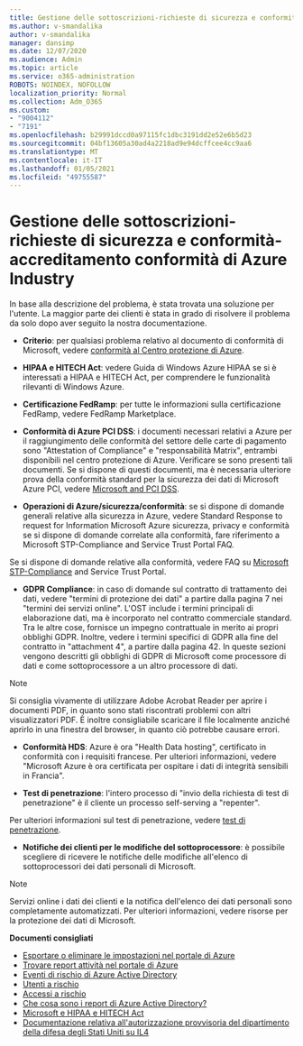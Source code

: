 ```yaml
---
title: Gestione delle sottoscrizioni-richieste di sicurezza e conformità-accreditamento conformità di Azure Industry
ms.author: v-smandalika
author: v-smandalika
manager: dansimp
ms.date: 12/07/2020
ms.audience: Admin
ms.topic: article
ms.service: o365-administration
ROBOTS: NOINDEX, NOFOLLOW
localization_priority: Normal
ms.collection: Adm_O365
ms.custom:
- "9004112"
- "7191"
ms.openlocfilehash: b29991dccd0a97115fc1dbc3191dd2e52e6b5d23
ms.sourcegitcommit: 04bf13605a30ad4a2218ad9e94dcffcee4cc9aa6
ms.translationtype: MT
ms.contentlocale: it-IT
ms.lasthandoff: 01/05/2021
ms.locfileid: "49755587"
---
```

# <a name="subscription-management---security-and-compliance-requests---azure-industry-compliance-accreditation"></a>Gestione delle sottoscrizioni-richieste di sicurezza e conformità-accreditamento conformità di Azure Industry

In base alla descrizione del problema, è stata trovata una soluzione per l'utente. La maggior parte dei clienti è stata in grado di risolvere il problema da solo dopo aver seguito la nostra documentazione.

- **Criterio**: per qualsiasi problema relativo al documento di conformità di Microsoft, vedere [conformità al Centro protezione di Azure](https://docs.microsoft.com/compliance/regulatory/offering-SOC).

- **HIPAA e HITECH Act**: vedere Guida di Windows Azure HIPAA se si è interessati a HIPAA e HITECH Act, per comprendere le funzionalità rilevanti di Windows Azure.

- **Certificazione FedRamp**: per tutte le informazioni sulla certificazione FedRamp, vedere FedRamp Marketplace.

- **Conformità di Azure PCI DSS**: i documenti necessari relativi a Azure per il raggiungimento delle conformità del settore delle carte di pagamento sono "Attestation of Compliance" e "responsabilità Matrix", entrambi disponibili nel centro protezione di Azure. Verificare se sono presenti tali documenti. Se si dispone di questi documenti, ma è necessaria ulteriore prova della conformità standard per la sicurezza dei dati di Microsoft Azure PCI, vedere [Microsoft and PCI DSS](https://docs.microsoft.com/compliance/regulatory/offering-PCI-DSS).

- **Operazioni di Azure/sicurezza/conformità**: se si dispone di domande generali relative alla sicurezza in Azure, vedere Standard Response to request for Information Microsoft Azure sicurezza, privacy e conformità se si dispone di domande correlate alla conformità, fare riferimento a Microsoft STP-Compliance and Service Trust Portal FAQ.

Se si dispone di domande relative alla conformità, vedere FAQ su [Microsoft STP-Compliance](https://www.microsoft.com/trust-center/compliance/compliance-overview) and Service Trust Portal.

- **GDPR Compliance**: in caso di domande sul contratto di trattamento dei dati, vedere "termini di protezione dei dati" a partire dalla pagina 7 nei "termini dei servizi online". L'OST include i termini principali di elaborazione dati, ma è incorporato nel contratto commerciale standard. Tra le altre cose, fornisce un impegno contrattuale in merito ai propri obblighi GDPR. Inoltre, vedere i termini specifici di GDPR alla fine del contratto in "attachment 4", a partire dalla pagina 42. In queste sezioni vengono descritti gli obblighi di GDPR di Microsoft come processore di dati e come sottoprocessore a un altro processore di dati.

> [!NOTE]
> Si consiglia vivamente di utilizzare Adobe Acrobat Reader per aprire i documenti PDF, in quanto sono stati riscontrati problemi con altri visualizzatori PDF. È inoltre consigliabile scaricare il file localmente anziché aprirlo in una finestra del browser, in quanto ciò potrebbe causare errori.

- **Conformità HDS**: Azure è ora "Health Data hosting", certificato in conformità con i requisiti francese. Per ulteriori informazioni, vedere "Microsoft Azure è ora certificata per ospitare i dati di integrità sensibili in Francia".

- **Test di penetrazione**: l'intero processo di "invio della richiesta di test di penetrazione" è il cliente un processo self-serving a "repenter".

Per ulteriori informazioni sul test di penetrazione, vedere [test di penetrazione](https://docs.microsoft.com/azure/security/fundamentals/pen-testing).

- **Notifiche dei clienti per le modifiche del sottoprocessore**: è possibile scegliere di ricevere le notifiche delle modifiche all'elenco di sottoprocessori dei dati personali di Microsoft.

> [!NOTE]
> Servizi online i dati dei clienti e la notifica dell'elenco dei dati personali sono completamente automatizzati. Per ulteriori informazioni, vedere risorse per la protezione dei dati di Microsoft.

**Documenti consigliati**

- [Esportare o eliminare le impostazioni nel portale di Azure](https://docs.microsoft.com/azure/azure-portal/set-preferences)
- [Trovare report attività nel portale di Azure](https://docs.microsoft.com/azure/active-directory/reports-monitoring/howto-find-activity-reports)
- [Eventi di rischio di Azure Active Directory](https://docs.microsoft.com/azure/active-directory/identity-protection/overview-identity-protection)
- [Utenti a rischio](https://docs.microsoft.com/azure/active-directory/identity-protection/overview-identity-protection)
- [Accessi a rischio](https://docs.microsoft.com/azure/active-directory/identity-protection/overview-identity-protection)
- [Che cosa sono i report di Azure Active Directory?](https://docs.microsoft.com/azure/active-directory/reports-monitoring/overview-reports)
- [Microsoft e HIPAA e HITECH Act](https://docs.microsoft.com/compliance/regulatory/offering-hipaa-hitech)
- [Documentazione relativa all'autorizzazione provvisoria del dipartimento della difesa degli Stati Uniti su IL4](https://docs.microsoft.com/compliance/regulatory/offering-DoD-DISA-L2-L4-L5)













